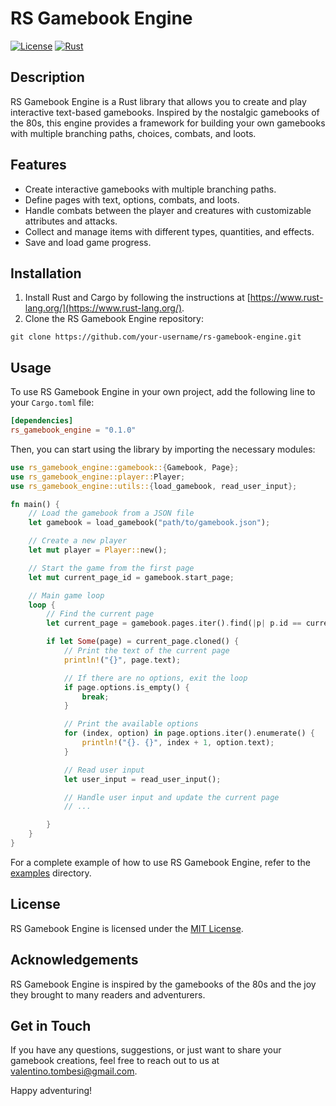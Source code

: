 # RS Gamebook Engine

[![License](https://img.shields.io/badge/license-MIT-blue.svg)](LICENSE)
[![Rust](https://github.com/vtombesi/rs-gamebook-engine/actions/workflows/rust.yml/badge.svg)](https://github.com/vtombesi/rs-gamebook-engine/actions/workflows/rust.yml)

## Description

RS Gamebook Engine is a Rust library that allows you to create and play interactive text-based gamebooks. Inspired by the nostalgic gamebooks of the 80s, this engine provides a framework for building your own gamebooks with multiple branching paths, choices, combats, and loots.

## Features

- Create interactive gamebooks with multiple branching paths.
- Define pages with text, options, combats, and loots.
- Handle combats between the player and creatures with customizable attributes and attacks.
- Collect and manage items with different types, quantities, and effects.
- Save and load game progress.

## Installation

1. Install Rust and Cargo by following the instructions at [https://www.rust-lang.org/](https://www.rust-lang.org/).
2. Clone the RS Gamebook Engine repository:

```shell
git clone https://github.com/your-username/rs-gamebook-engine.git
```

## Usage

To use RS Gamebook Engine in your own project, add the following line to your `Cargo.toml` file:

```toml
[dependencies]
rs_gamebook_engine = "0.1.0"
```

Then, you can start using the library by importing the necessary modules:

```rust
use rs_gamebook_engine::gamebook::{Gamebook, Page};
use rs_gamebook_engine::player::Player;
use rs_gamebook_engine::utils::{load_gamebook, read_user_input};

fn main() {
    // Load the gamebook from a JSON file
    let gamebook = load_gamebook("path/to/gamebook.json");

    // Create a new player
    let mut player = Player::new();

    // Start the game from the first page
    let mut current_page_id = gamebook.start_page;

    // Main game loop
    loop {
        // Find the current page
        let current_page = gamebook.pages.iter().find(|p| p.id == current_page_id);

        if let Some(page) = current_page.cloned() {
            // Print the text of the current page
            println!("{}", page.text);

            // If there are no options, exit the loop
            if page.options.is_empty() {
                break;
            }

            // Print the available options
            for (index, option) in page.options.iter().enumerate() {
                println!("{}. {}", index + 1, option.text);
            }

            // Read user input
            let user_input = read_user_input();

            // Handle user input and update the current page
            // ...

        }
    }
}
```

For a complete example of how to use RS Gamebook Engine, refer to the [examples](examples) directory.

## License

RS Gamebook Engine is licensed under the [MIT License](LICENSE).

## Acknowledgements

RS Gamebook Engine is inspired by the gamebooks of the 80s and the joy they brought to many readers and adventurers.

## Get in Touch

If you have any questions, suggestions, or just want to share your gamebook creations, feel free to reach out to us at [valentino.tombesi@gmail.com](mailto:valentino.tombesi@gmail.com).

Happy adventuring!
